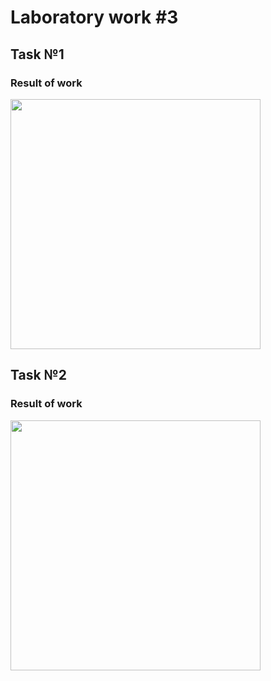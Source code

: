 # Laboratory work #3

## Task №1
### Result of work

<img src="https://github.com/glebushkaa/lr-3-v14/assets/89452367/8e5263e7-9f4e-4b08-b922-7607ca05091b" width="400">

## Task №2
### Result of work

<img src="https://github.com/glebushkaa/lr-3-v14/assets/89452367/2df18863-384d-4c8b-9e3b-3df266f2de8c" width="400">

